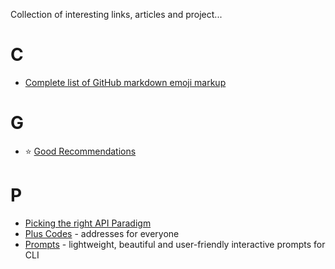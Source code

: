 Collection of interesting links, articles and project...

# C
- [Complete list of GitHub markdown emoji markup](https://gist.github.com/rxaviers/7360908)

# G
- :star: [Good Recommendations](http://abyjames.com/projects/recommendations/)

# P
- [Picking the right API Paradigm](https://philsturgeon.uk/2018/05/21/picking-an-api-paradigm-implementation/)
- [Plus Codes](https://plus.codes/) - addresses for everyone
- [Prompts](https://github.com/terkelg/prompts) - lightweight, beautiful and user-friendly interactive prompts for CLI
